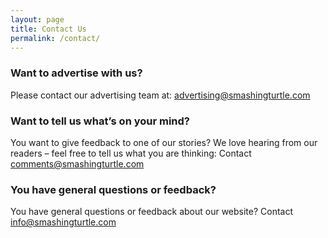 ```yaml
---
layout: page
title: Contact Us 
permalink: /contact/
---
```

### Want to advertise with us?
Please contact our advertising team at: [advertising@smashingturtle.com](mailto:advertising@smashingturtle.com)

### Want to tell us what’s on your mind? 
You want to give feedback to one of our stories? We love hearing from our readers – feel free to tell us what you are thinking: Contact [comments@smashingturtle.com](mailto:comments@smashingturtle.com)

### You have general questions or feedback?
You have general questions or feedback about our website? Contact [info@smashingturtle.com](mailto:info@smashingturtle.com)



